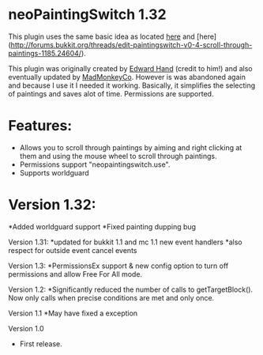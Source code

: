 neoPaintingSwitch 1.32
=====================

This plugin uses the same basic idea as located [here](http://forums.bukkit.org/threads/inactive-edit-paintingswitch-v0-1-choose-paintings-with-ease-672.5788/) and [here] (http://forums.bukkit.org/threads/edit-paintingswitch-v0-4-scroll-through-paintings-1185.24604/).

This plugin was originally created by [Edward Hand](http://forums.bukkit.org/members/edward-hand.13332/) (credit to him!) and also eventually updated by [MadMonkeyCo](http://forums.bukkit.org/members/madmonkeyco.22820/). However is was abandoned again and because I use it I needed it working. Basically, it simplifies the selecting of paintings and saves alot of time. Permissions are supported.

Features:
=========
* Allows you to scroll through paintings by aiming and right clicking at them and using the mouse wheel to scroll through paintings.
* Permissions support "neopaintingswitch.use".
* Supports worldguard

Version 1.32:
============
*Added worldguard support
*Fixed painting dupping bug

Version 1.31:
*updated for bukkit 1.1 and mc 1.1 new event handlers
*also respect for outside event cancel events

Version 1.3:
*PermissionsEx support & new config option to turn off permissions and allow Free For All mode.

Version 1.2:
*Significantly reduced the number of calls to getTargetBlock(). Now only calls when precise conditions are met and only once.

Version 1.1
*May have fixed a exception

Version 1.0
* First release.
